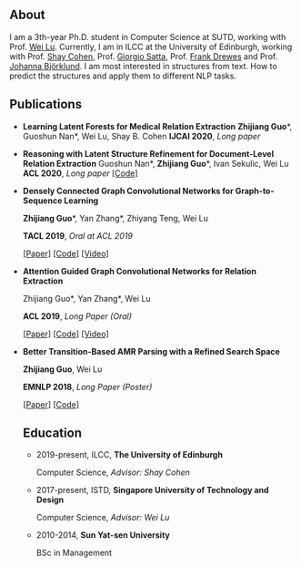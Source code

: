 ## About

I am a 3th-year Ph.D. student in Computer Science at SUTD, working with Prof. [Wei Lu](https://istd.sutd.edu.sg/people/faculty/lu-wei). Currently, I am in ILCC at the University of Edinburgh, working with Prof. [Shay Cohen](http://homepages.inf.ed.ac.uk/scohen/), Prof. [Giorgio Satta](http://www.dei.unipd.it/~satta/), Prof. [Frank Drewes](https://www.umu.se/en/staff/frank-drewes/) and Prof. [Johanna Björklund](https://www.umu.se/en/staff/johanna-bjorklund/). I am most interested in structures from text. How to predict the structures and apply them to different NLP tasks.

## Publications

- **Learning Latent Forests for Medical Relation Extraction**
  **Zhijiang Guo***, Guoshun Nan*, Wei Lu, Shay B. Cohen
  **IJCAI 2020**, *Long paper*

- **Reasoning with Latent Structure Refinement for Document-Level Relation Extraction**
  Guoshun Nan*, **Zhijiang Guo***, Ivan Sekulic, Wei Lu
  **ACL 2020**, *Long paper*
  [[Code]](https://github.com/nanguoshun/LSR)
  
- **Densely Connected Graph Convolutional Networks for Graph-to-Sequence Learning**

  **Zhijiang Guo***, Yan Zhang*, Zhiyang Teng, Wei Lu
  
  **TACL 2019**, *Oral at ACL 2019*
  
  [[Paper]](https://arxiv.org/pdf/1908.05957.pdf) [[Code]](https://github.com/Cartus/DCGCN) [[Video]](https://vimeo.com/385210377)

- **Attention Guided Graph Convolutional Networks for Relation Extraction**

  Zhijiang Guo*, Yan Zhang*, Wei Lu
  
  **ACL 2019**, *Long Paper (Oral)*
  
   [[Paper]](https://www.aclweb.org/anthology/P19-1024.pdf) [[Code]](https://github.com/Cartus/AGGCN) [[Video]](https://vimeo.com/383992004)

- **Better Transition-Based AMR Parsing with a Refined Search Space**

  **Zhijiang Guo**, Wei Lu
  
  **EMNLP 2018**, *Long Paper (Poster)* 
  
  [[Paper]](https://www.aclweb.org/anthology/D18-1198.pdf) [[Code]](https://github.com/Cartus/AMR-Parser)
  
  ## Education
  
  - 2019-present, ILCC, **The University of Edinburgh**
  
    Computer Science, *Advisor: Shay Cohen*
  
  - 2017-present, ISTD, **Singapore University of Technology and Design**
    
    Computer Science, *Advisor: Wei Lu*
  
  - 2010-2014, **Sun Yat-sen University**
    
    BSc in Management
    
    

